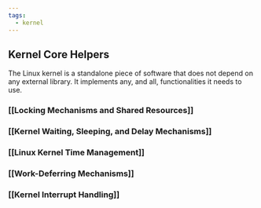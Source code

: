 ```yaml
---
tags:
  - kernel
---
```

## Kernel Core Helpers
The Linux kernel is a standalone piece of software that does not depend on any external library. It implements any, and all, functionalities it needs to use.
### [[Locking Mechanisms and Shared Resources]]
### [[Kernel Waiting, Sleeping, and Delay Mechanisms]]
### [[Linux Kernel Time Management]]
### [[Work-Deferring Mechanisms]]
### [[Kernel Interrupt Handling]]